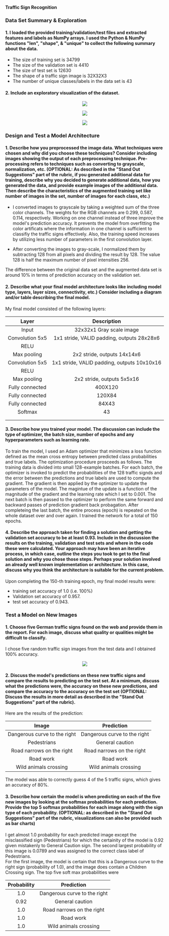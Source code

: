 **Traffic Sign Recognition** 



### Data Set Summary & Exploration

#### 1. I loaded the provided training/validation/test files and extracted features and labels as NumPy arrays. I used the Python & NumPy functions "len", "shape", & "unique" to collect the following summary about the data. 

* The size of training set is 34799
* The size of the validation set is 4410
* The size of test set is 12630
* The shape of a traffic sign image is 32X32X3
* The number of unique classes/labels in the data set is 43

#### 2. Include an exploratory visualization of the dataset.

<p align="center"> <img src="./vis/train_hist.png"> </p>

<p align="center"> <img src="./vis/test_hist.png"> </p>

<p align="center"> <img src="./vis/a_sign.png"> </p>

### Design and Test a Model Architecture

#### 1. Describe how you preprocessed the image data. What techniques were chosen and why did you choose these techniques? Consider including images showing the output of each preprocessing technique. Pre-processing refers to techniques such as converting to grayscale, normalization, etc. (OPTIONAL: As described in the "Stand Out Suggestions" part of the rubric, if you generated additional data for training, describe why you decided to generate additional data, how you generated the data, and provide example images of the additional data. Then describe the characteristics of the augmented training set like number of images in the set, number of images for each class, etc.)

* I converted images to grayscale by taking a weighted sum of the three color channels. The weights for the RGB channels are 0.299, 0.587, 0.114, respectively. Working on one channel instead of three improve the model's prediction accuracy. It prevents the model from overfitting the color artificats where the information in one channel is sufficient to classifiy the traffic signs effectively. Also, the training speed increases by utilizing less number of parameters in the first convolution layer.

* After converting the images to gray-scale, I normalized them by subtracting 128 from all pixels and dividing the result by 128. The value 128 is half the maximum number of pixel intensities 256.

The difference between the original data set and the augmented data set is around 10% in terms of prediction accuracy on the validation set.

#### 2. Describe what your final model architecture looks like including model type, layers, layer sizes, connectivity, etc.) Consider including a diagram and/or table describing the final model.

My final model consisted of the following layers:

| Layer         		|     Description	        					| 
|:---------------------:|:---------------------------------------------:| 
| Input         		| 32x32x1 Gray scale image   							| 
| Convolution 5x5     	| 1x1 stride, VALID padding, outputs 28x28x6 	|
| RELU					|												|
| Max pooling	      	| 2x2 stride,  outputs 14x14x6 				|
| Convolution 5x5	    | 1x1 stride, VALID padding, outputs 10x10x16		|
| RELU					|												|
| Max pooling	      	| 2x2 stride,  outputs 5x5x16 				|
| Fully connected		| 400X120        									|
| Fully connected		| 120X84        									|
| Fully connected		| 84X43        									|
| Softmax				| 43        									|
|						|												|
|						|												|
 


#### 3. Describe how you trained your model. The discussion can include the type of optimizer, the batch size, number of epochs and any hyperparameters such as learning rate.

To train the model, I used an Adam optimizer that minimizes a loss function defined as the mean cross entropy between predicted class probabilities and true labels. The optimization procedure prosceeds as follows. The training data is divided into small 128-example batches. For each batch, the optimizer is invoked to predict the probabilities of the 128 traffic signds and the error between the predictions and true labels are used to compute the gradient. The gradient is then applied by the optimizer to update the parameters of the model. The magintue of the update is a function of the magnitude of the gradient and the learning rate which I set to 0.001. The next batch is then passed to the optimizer to perform the same forward and backward passes of prediction gradient back probagation. After completeing the last batch, the entire process (epoch) is repeated on the whole dataset over and over again. I trained the network for a total of 150 epochs.     

#### 4. Describe the approach taken for finding a solution and getting the validation set accuracy to be at least 0.93. Include in the discussion the results on the training, validation and test sets and where in the code these were calculated. Your approach may have been an iterative process, in which case, outline the steps you took to get to the final solution and why you chose those steps. Perhaps your solution involved an already well known implementation or architecture. In this case, discuss why you think the architecture is suitable for the current problem.

Upon completing the 150-th training epoch, my final model results were:
* training set accuracy of 1.0 (i.e. 100%)
* Validation set accuracy of 0.957.
* test set accuracy of 0.943.

### Test a Model on New Images

#### 1. Choose five German traffic signs found on the web and provide them in the report. For each image, discuss what quality or qualities might be difficult to classify.

I chose five random traffic sign images from the test data and I obtained 100% accuracy. 

<p align="center"> <img src="./vis/images_from_web.png"> </p>

#### 2. Discuss the model's predictions on these new traffic signs and compare the results to predicting on the test set. At a minimum, discuss what the predictions were, the accuracy on these new predictions, and compare the accuracy to the accuracy on the test set (OPTIONAL: Discuss the results in more detail as described in the "Stand Out Suggestions" part of the rubric).

Here are the results of the prediction:

| Image			        |     Prediction	        					| 
|:---------------------:|:---------------------------------------------:| 
| Dangerous curve to the right     		| Dangerous curve to the right					| 
| Pedestrians    			| General caution	|
| Road narrows on the right     			| Road narrows on the right 										|
| Road work				| Road work				|
| Wild animals crossing  		| Wild animals crossing				|


The model was able to correctly guess 4 of the 5 traffic signs, which gives an accuracy of 80%. 

#### 3. Describe how certain the model is when predicting on each of the five new images by looking at the softmax probabilities for each prediction. Provide the top 5 softmax probabilities for each image along with the sign type of each probability. (OPTIONAL: as described in the "Stand Out Suggestions" part of the rubric, visualizations can also be provided such as bar charts)


I get almost 1.0 probability for each predicted image except the misclassified sign (Pedestrians) for which the certainity of the model is 0.92 given mistakenly to General Caution sign. The second largest probability of this image is 0.0789 and was assigned to the correct class label of Pedestrians.   
For the first image, the model is certain that this is a Dangerous curve to the right sign (probability of 1.0), and the image does contain a Children Crossing sign. The top five soft max probabilities were

| Probability         	|     Prediction	        					| 
|:---------------------:|:---------------------------------------------:| 
| 1.0     		| Dangerous curve to the right					| 
| 0.92    			| General caution	|
| 1.0     			| Road narrows on the right 										|
| 1.0				| Road work				|
| 1.0  		| Wild animals crossing				|



